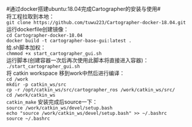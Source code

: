 #通过docker搭建ubuntu:18.04完成Cartographer的安装与使用#  
将工程拉取到本地：  
`git clone https://github.com/tuwu223/Cartographer-docker-18.04.git`  
运行dockerfile创建镜像：  
`cd Cartographer-docker-18.04`  
`docker build -t cartographer-base-gui:latest .`  
给.sh脚本加权：  
`chmmod +x start_cartographer_gui.sh`  
运行脚本(创建容器一次后再次使用此脚本将直接进入容器)：  
`./start_cartographer_gui.sh`  
将 catkin workspace 移到work中然后进行编译：  
`cd /work`  
`mkdir -p catkin_ws/src`  
`cp -r /opt/catkin_ws/src/cartographer_ros /work/catkin_ws/src/`  
`cd /work/catkin_ws`  
`catkin_make`
安装完成后source一下：  
`source /work/catkin_ws/devel/setup.bash`  
`echo "source /work/catkin_ws/devel/setup.bash" >> ~/.bashrc`  
`source ~/.bashrc`  
